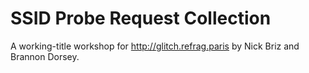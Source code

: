 # SSID Probe Request Collection

A working-title workshop for <http://glitch.refrag.paris> by Nick Briz and Brannon Dorsey.